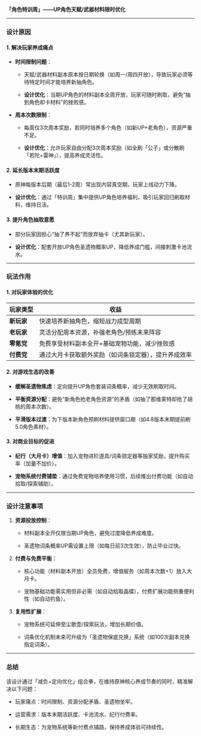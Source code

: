 **「角色特训周」——UP角色天赋/武器材料限时优化**

---

### **设计原因**

#### **1. 解决玩家养成痛点**

- **时间限制问题**：
    
    - 天赋/武器材料副本原本按日期轮换（如周一/周四开放），导致玩家必须等待特定时间才能培养新抽角色。
        
    - **设计优化**：当期UP角色的材料副本全周开放，玩家可随时刷取，避免“抽到角色却卡材料”的挫败感。
        
- **周本次数限制**：
    
    - 每周仅3次周本奖励，若同时培养多个角色（如新UP+老角色），资源严重不足。
        
    - **设计优化**：允许玩家自由分配3次周本奖励（如全刷「公子」或分散刷「若陀+雷神」），提高养成灵活性。
        

#### **2. 延长版本末期活跃度**

- 原神每版本后期（最后1-2周）常出现内容真空期，玩家上线动力下降。
    
- **设计优化**：通过「特训周」集中提供UP角色培养福利，吸引玩家回归刷取材料，维持日活。
    

#### **3. 提升角色抽取意愿**

- 部分玩家因担心“抽了养不起”而放弃抽卡（尤其新玩家）。
    
- **设计优化**：配套开放UP角色圣遗物概率UP，降低养成门槛，间接刺激卡池流水。
    

---

### **玩法作用**

#### **1. 对玩家体验的优化**

|**玩家类型**|**收益**|
|---|---|
|**新玩家**|快速培养新抽角色，缩短战力成型周期|
|**老玩家**|灵活分配周本资源，补强老角色/预练未来阵容|
|**零氪党**|免费享受材料副本全开+基础宠物功能，减少挫败感|
|**付费党**|通过大月卡获取额外奖励（如词条锁定器），提升养成效率|

#### **2. 对游戏生态的改善**

- **缓解圣遗物焦虑**：定向提升UP角色套装词条概率，减少无效刷取时间。
    
- **平衡资源分配**：避免“新角色抢老角色资源”的矛盾（如抽了那维莱特却抢了胡桃的周本次数）。
    
- **平滑版本过渡**：为下版本新角色预刷材料提供窗口期（如4.8版本末期提前刷5.0角色素材）。
    

#### **3. 对商业目标的促进**

- **纪行（大月卡）增值**：加入宠物进阶道具/词条锁定器等独家奖励，提升购买率（加量不加价）。
    
- **宠物系统付费铺垫**：通过免费宠物培养使用习惯，后续推出付费功能（如自动拾取/探索辅助）。
    

---

### **设计注意事项**

1. **资源投放控制**：
    
    - 材料副本全开仅限当期UP角色，避免过度降低养成难度。
        
    - 圣遗物词条概率UP需设置上限（如每日前3次生效），防止毕业过快。
        
2. **付费与免费平衡**：
    
    - 核心功能（材料副本开放）全员免费，增值服务（如周本次数+1）放入大月卡。
        
    - 宠物基础功能需实用但非必需（如自动拾取晶蝶），付费扩展功能侧重便利性（如自动钓鱼）。
        
3. **复用性扩展**：
    
    - 宠物系统可延伸至尘歌壶/探索玩法，增加长期价值。
        
    - 词条优化机制未来可升级为「圣遗物保底兑换」系统（如100次副本兑换指定词条）。
        

---

### **总结**

该设计通过「减负+定向优化」组合拳，在维持原神核心养成节奏的同时，精准解决以下问题：

- 玩家痛点：时间限制、资源分配矛盾、圣遗物坐牢。
    
- 运营需求：版本末期活跃度、卡池流水、纪行付费率。
    
- 长期生态：为宠物系统等新付费点铺路，保持养成体验可持续性。
